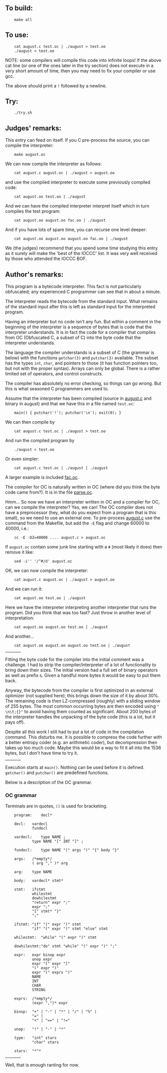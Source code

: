 ## To build:

``` <!---sh-->
    make all
```


## To use:

``` <!---sh-->
    cat august.c test.oc | ./august > test.oo
    ./august < test.oo
```


NOTE: some compilers will compile this code into infinite loops!  If the above
cat line (or one of the ones later in the try section) does not execute in a
very short amount of time, then you may need to fix your compiler or use gcc.

The above should print a `!` followed by a newline.


## Try:

``` <!---sh-->
    ./try.sh
```


## Judges' remarks:

This entry can feed on itself.  If you C pre-process the source,
you can compile the interpreter:

``` <!---sh-->
    make august.oc
```

We can now compile the interpreter as follows:

``` <!---sh-->
    cat august.c august.oc | ./august > august.oo
```

and use the compiled interpreter to execute some previously
compiled code:

``` <!---sh-->
    cat august.oo test.oo | ./august
```

And we can have the compiled interpreter interpret itself which
in turn compiles the test program:

``` <!---sh-->
    cat august.oo august.oo fac.oo | ./august
```

And if you have lots of spare time, you can recurse one level deeper:

``` <!---sh-->
    cat august.oo august.oo august.oo fac.oo | ./august
```

We (the judges) recommend that you spend some time studying this
entry as it surely will make the 'best of the IOCCC' list.  It was
very well received by those who attended the IOCCC BOF.


## Author's remarks:

This program is a bytecode interpreter.  This fact is not
particularly obfuscated; any experienced C programmer can see that
in about a minute.

The interpreter reads the bytecode from the standard input.  What
remains of the standard input after this is left as standard input for
the interpreted program.

Having an interpreter but no code isn't any fun.  But within a comment
in the beginning of the interpreter is a sequence of bytes that is
code that the interpreter understands.  It is in fact the code for a
compiler that compiles from OC (Obfuscated C, a subset of C) into the
byte code that the interpreter understands.

The language the compiler understands is a subset of C (the grammar
is below) with the functions `getchar(3)` and `putchar(3)`
available.  The subset has the types `int`, `char`, and pointers to
those (it has function pointers too, but not with the proper
syntax).  Arrays can only be global.  There is a rather limited set
of operators, and control constructs.

The compiler has absolutely no error checking, so things
can go wrong.  But this is what seasoned C programmers are used to.

Assume that the interpreter has been compiled (source in [august.c](%%REPO_URL%%/1996/august/august.c)
and binary in august) and that we have this in a file named `test.oc`:

``` <!---c-->
    main() { putchar('!'); putchar('\n'); exit(0); }
```

We can then compile by

``` <!---sh-->
    cat august.c test.oc | ./august > test.oo
```

And run the compiled program by

``` <!---sh-->
    ./august < test.oo
```

Or even simpler:

``` <!---sh-->
    cat august.c test.oc | ./august | ./august
```

A larger example is included [fac.oc](%%REPO_URL%%/1996/august/fac.oc).

The compiler for OC is naturally written in OC (where did you think the byte
code came from?).  It is in the file [parse.oc](%%REPO_URL%%/1996/august/parse.oc).

Hmm...  So now we have an interpreter written in OC and a compiler for OC, can
we compile the interpreter?  Yes, we can!  The OC compiler does not have a
preprocessor (hey, what do you expect from a program that is this small), so we
need to use an external one.  To pre-process [august.c](%%REPO_URL%%/1996/august/august.c) use the
command from the Makefile, but add the `-E` flag and change 60000 to 40000,
i.e.:

``` <!---sh-->
    cc -E -DZ=40000 .... august.c > august.oc
```

If `august.oc` contain some junk line starting with a `#` (most likely
it does) then remove it like:

``` <!---sh-->
    sed -i'' '/^#/d' august.oc
```

OK, we can now compile the interpreter:

``` <!---sh-->
    cat august.c august.oc | ./august > august.oo
```

And we can run it:

``` <!---sh-->
    cat august.oo test.oo | ./august
```

Here we have the interpreter interpreting another interpreter that runs
the program.  Did you think that was too fast?  Just throw in another
level of interpretation:

``` <!---sh-->
    cat august.oo august.oo test.oo | ./august
```

And another...

``` <!---sh-->
    cat august.oo august.oo august.oo test.oo | ./august
```

<hr style="width:10%;text-align:left;margin-left:0">

Fitting the byte code for the compiler into the initial comment
was a challenge.  I had to strip the compiler/interpreter of
a lot of functionality to bring down their sizes.  The initial
version had a full set of binary operators as well as prefix `&`.
Given a handful more bytes it would be easy to put them back.

Anyway, the bytecode from the compiler is first optimized in
an external optimizer (not supplied here); this brings down the
size of it by about 30%.  The remaining code is then LZ-compressed
(roughly) with a sliding window of 255 bytes.  The most common
occurring bytes are then encoded using `" \n\t;{}"` to avoid having
them counted as significant.  About 200 bytes of the interpreter
handles the unpacking of the byte code (this is a lot, but it pays
off).

Despite all this work I still had to put a lot of code in the
compilation command.  This disturbs me.  It is possible to compress
the code further with a better entropy coder (e.g. an arithmetic
coder), but decompression then takes up too much code.  Maybe this
would be a way to fit it all into the 1536 bytes, but I don't have
time to try it.

<hr style="width:10%;text-align:left;margin-left:0">

Execution starts at `main()`.  Nothing can be used before it is
defined.  `getchar()` and `putchar()` are predefined functions.

Below is a description of the OC grammar.

### OC grammar

Terminals are in quotes, `()` is used for bracketing.

```
    program:	decl*

    decl:	vardecl
		    fundecl

    vardecl:	type NAME ;
		    type NAME "[" INT "]" ;

    fundecl:	type NAME "(" args ")" "{" body "}"

    args:	/*empty*/
		    ( arg "," )* arg

    arg:	type NAME

    body:	vardecl* stmt*

    stmt:	ifstmt
		    whilestmt
		    dowhilestmt
		    "return" expr ";"
		    expr ";"
		    "{" stmt* "}"
		    ";"

    ifstmt:	"if" "(" expr ")" stmt
		    "if" "(" expr ")" stmt "else" stmt

    whilestmt:	"while" "(" expr ")" stmt

    dowhilestmt:"do" stmt "while" "(" expr ")" ";"

    expr:	expr binop expr
		    unop expr
		    expr "[" expr "]"
		    "(" expr ")"
		    expr "(" exprs ")"
		    NAME
		    INT
		    CHAR
		    STRING

    exprs:	/*empty*/
		    (expr ",")* expr

    binop:	"+" | "-" | "*" | "/" | "%" |
		    "=" |
		    "<" | "==" | "!="

    unop:	"!" | "-" | "*"

    type:	"int" stars
		    "char" stars

    stars:	"*"*
```

<hr style="width:10%;text-align:left;margin-left:0">


Well, that is enough ranting for now.


<!--

    Copyright © 1984-2024 by Landon Curt Noll. All Rights Reserved.

    You are free to share and adapt this file under the terms of this license:

        Creative Commons Attribution-ShareAlike 4.0 International (CC BY-SA 4.0)

    For more information, see:

        https://creativecommons.org/licenses/by-sa/4.0/

-->
